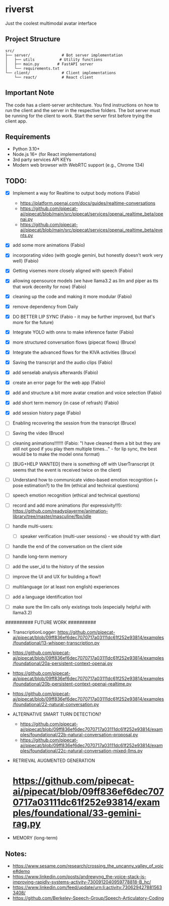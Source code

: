 # riverst
Just the coolest multimodal avatar interface 

## Project Structure

```
src/
├── server/              # Bot server implementation
│   ├── utils           # Utility functions
│   ├── main.py        # FastAPI server
│   └── requirements.txt
└── client/              # Client implementations
    └── react/           # React client
```

## Important Note

The code has a client-server architecture. You find instructions on how to run the client and the server in the respective folders. The bot server must be running for the client to work. Start the server first before trying the client app.

## Requirements

- Python 3.10+
- Node.js 16+ (for React implementations)
- 3rd party services API KEYs
- Modern web browser with WebRTC support (e.g., Chrome 134)


## TODO:
- [x] Implement a way for Realtime to output body motions (Fabio)
    - https://platform.openai.com/docs/guides/realtime-conversations
    - https://github.com/pipecat-ai/pipecat/blob/main/src/pipecat/services/openai_realtime_beta/openai.py
    - https://github.com/pipecat-ai/pipecat/blob/main/src/pipecat/services/openai_realtime_beta/events.py
- [x] add some more animations (Fabio)
- [x] incorporating video (with google gemini, but honestly doesn't work very well) (Fabio)
- [x] Getting visemes more closely aligned with speech (Fabio)
- [x] allowing opensource models (we have llama3.2 as llm and piper as tts that work decenlty for now) (Fabio)
- [x] cleaning up the code and making it more modular (Fabio)
- [x] remove dependency from Daily
- [x] DO BETTER LIP SYNC (Fabio - it may be further improved, but that's more for the future)
- [x] Integrate YOLO with onnx to make inference faster (Fabio)
- [x] more structured conversation flows (pipecat flows) (Bruce)
- [x] Integrate the advanced flows for the KIVA activities (Bruce)
- [x] Saving the transcript and the audio clips (Fabio)
- [x] add senselab analysis afterwards (Fabio)
- [x] create an error page for the web app (Fabio)
- [x] add and structure a bit more avatar creation and voice selection (Fabio)
- [x] add short term memory (in case of refrash) (Fabio)
- [x] add session history page (Fabio)
- [ ] Enabling recovering the session from the transcript (Bruce)
- [ ] Saving the video (Bruce)
- [ ] cleaning animations!!!!!!! (Fabio: "I have cleaned them a bit but they are still not good if you play them multiple times..." - for lip sync, the best would be to make the model onnx format)




- [ ] [BUG+HELP WANTED] there is something off with UserTranscript (it seems that the event is received twice on the client)
- [ ] Understand how to communicate video-based emotion recognition (+ pose estimation?) to the llm (ethical and technical questions)
- [ ] speech emotion recognition (ethical and technical questions)
- [ ] record and add more animations (for expressivity!!!): https://github.com/readyplayerme/animation-library/tree/master/masculine/fbx/idle
- [ ] handle multi-users:
    - [ ] speaker verification (multi-user sessions) - we should try with diart
- [ ] handle the end of the conversation on the client side
- [ ] handle long-term memory
- [ ] add the user_id to the history of the session
- [ ] improve the UI and UX for building a flow!!
- [ ] multilanguage (or at least non english) experiences
- [ ] add a language identification tool
- [ ] make sure the llm calls only existings tools (especially helpful with llama3.2)

########## FUTURE WORK ##########
- TranscriptionLogger: https://github.com/pipecat-ai/pipecat/blob/09ff836ef6dec7070717a03111dc61f252e93814/examples/foundational/13-whisper-transcription.py
 - https://github.com/pipecat-ai/pipecat/blob/09ff836ef6dec7070717a03111dc61f252e93814/examples/foundational/20a-persistent-context-openai.py
 - https://github.com/pipecat-ai/pipecat/blob/09ff836ef6dec7070717a03111dc61f252e93814/examples/foundational/20b-persistent-context-openai-realtime.py
 - https://github.com/pipecat-ai/pipecat/blob/09ff836ef6dec7070717a03111dc61f252e93814/examples/foundational/22-natural-conversation.py

- ALTERNATIVE SMART TURN DETECTION? 
    - https://github.com/pipecat-ai/pipecat/blob/09ff836ef6dec7070717a03111dc61f252e93814/examples/foundational/22b-natural-conversation-proposal.py
    - https://github.com/pipecat-ai/pipecat/blob/09ff836ef6dec7070717a03111dc61f252e93814/examples/foundational/22c-natural-conversation-mixed-llms.py
- RETRIEVAL AUGMENTED GENERATION
    # https://github.com/pipecat-ai/pipecat/blob/09ff836ef6dec7070717a03111dc61f252e93814/examples/foundational/33-gemini-rag.py
- MEMORY (long-term)

## Notes:
- https://www.sesame.com/research/crossing_the_uncanny_valley_of_voice#demo
- https://www.linkedin.com/posts/andrewyng_the-voice-stack-is-improving-rapidly-systems-activity-7300912040959778818-B_hc/
- https://www.linkedin.com/feed/update/urn:li:activity:7306294278815633408/
- https://github.com/Berkeley-Speech-Group/Speech-Articulatory-Coding
